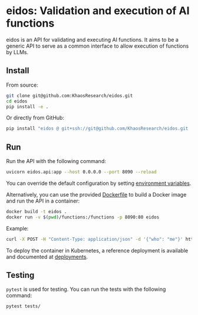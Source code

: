 # eidos:  Validation and execution of AI functions

eidos is an API for validating and executing AI functions. It aims to be a generic API to serve as a common interface to allow execution of functions by LLMs.

## Install

From source:

```bash
git clone git@github.com:KhaosResearch/eidos.git
cd eidos
pip install -e .
```

Or directly from GitHub:

```bash
pip install "eidos @ git+ssh://git@github.com/KhaosResearch/eidos.git
```

## Run

Run the API with the following command:

```bash
uvicorn eidos.api:app --host 0.0.0.0 --port 8090 --reload
```

You can override the default configuration by setting [environment variables](src/eidos/settings.py).

Alternatively, you can use the provided [Dockerfile](Dockerfile) to build a Docker image and run the API in a container:

```bash
docker build -t eidos .
docker run -v $(pwd)/functions:/functions -p 8090:80 eidos
```

Example:

```bash
curl -X POST -H "Content-Type: application/json" -d '{"who": "me"}' http://localhost:8090/api/v1/execution/salute
```

To deploy the container in Kubernetes, a reference deployment is available and documented at [deployments](deployments/).

## Testing

`pytest` is used for testing. You can run the tests with the following command:

```bash
pytest tests/
```